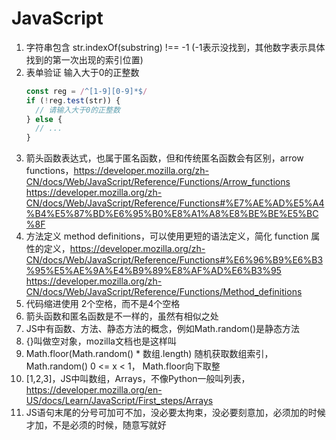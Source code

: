 # JavaScript

1. 字符串包含 str.indexOf(substring) !== -1 (-1表示没找到，其他数字表示具体找到的第一次出现的索引位置)
2. 表单验证 输入大于0的正整数
    ```javascript
    const reg = /^[1-9][0-9]*$/
    if (!reg.test(str)) {
      // 请输入大于0的正整数
    } else {
      // ...
    }
    ```
3. 箭头函数表达式，也属于匿名函数，但和传统匿名函数会有区别，arrow functions，https://developer.mozilla.org/zh-CN/docs/Web/JavaScript/Reference/Functions/Arrow_functions https://developer.mozilla.org/zh-CN/docs/Web/JavaScript/Reference/Functions#%E7%AE%AD%E5%A4%B4%E5%87%BD%E6%95%B0%E8%A1%A8%E8%BE%BE%E5%BC%8F
5. 方法定义 method definitions，可以使用更短的语法定义，简化 function 属性的定义，https://developer.mozilla.org/zh-CN/docs/Web/JavaScript/Reference/Functions#%E6%96%B9%E6%B3%95%E5%AE%9A%E4%B9%89%E8%AF%AD%E6%B3%95 https://developer.mozilla.org/zh-CN/docs/Web/JavaScript/Reference/Functions/Method_definitions
6. 代码缩进使用 2个空格，而不是4个空格
7. 箭头函数和匿名函数是不一样的，虽然有相似之处
8. JS中有函数、方法、静态方法的概念，例如Math.random()是静态方法
9. {}叫做空对象，mozilla文档也是这样叫
10. Math.floor(Math.random() * 数组.length) 随机获取数组索引，Math.random() 0 <= x < 1， Math.floor向下取整
11. [1,2,3]，JS中叫数组，Arrays，不像Python一般叫列表，https://developer.mozilla.org/en-US/docs/Learn/JavaScript/First_steps/Arrays
12. JS语句末尾的分号可加可不加，没必要太拘束，没必要刻意加，必须加的时候才加，不是必须的时候，随意写就好
